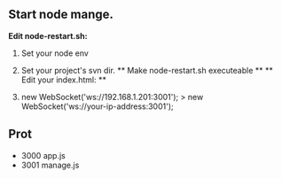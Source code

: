 
## Start node mange.
**Edit node-restart.sh:**

1. Set your node env
2. Set your project's svn dir.
** Make node-restart.sh executeable **
** Edit your index.html: **

1. new WebSocket('ws://192.168.1.201:3001'); > new WebSocket('ws://your-ip-address:3001');

## Prot
* 3000 app.js
* 3001 manage.js
